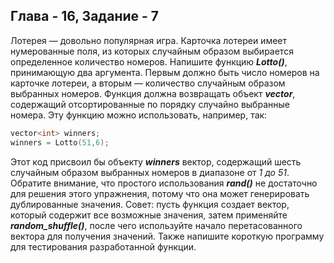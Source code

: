 ## Глава - 16, Задание - 7 

Лотерея — довольно популярная игра. Карточка лотереи имеет нумерованные
поля, из которых случайным образом выбирается определенное количество
номеров. Напишите функцию ***Lotto()***, принимающую два аргумента. Первым
должно быть число номеров на карточке лотереи, а вторым — количество
случайным образом выбранных номеров. Функция должна возвращать объект
***vector<int>***, содержащий отсортированные по порядку случайно выбранные
номера. Эту функцию можно использовать, например, так:

```objectivec
vector<int> winners;
winners = Lotto(51,6);
```

Этот код присвоил бы объекту ***winners*** вектор, содержащий шесть случайным
образом выбранных номеров в диапазоне от *1 до 51*. Обратите внимание, что
простого использования ***rand()*** не достаточно для решения этого упражнения,
потому что она может генерировать дублированные значения. Совет: пусть
функция создает вектор, который содержит все возможные значения, затем
применяйте ***random_shuffle()***, после чего используйте начало
перетасованного вектора для получения значений. Также напишите короткую программу для
тестирования разработанной функции.
